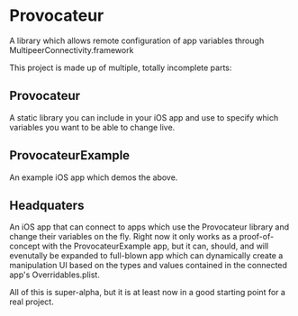 Provocateur
===========

A library which allows remote configuration of app variables through MultipeerConnectivity.framework

This project is made up of multiple, totally incomplete parts:

## Provocateur
A static library you can include in your iOS app and use to specify which variables you want to be able to change live.

## ProvocateurExample
An example iOS app which demos the above.

## Headquaters
An iOS app that can connect to apps which use the Provocateur library and change their variables on the fly. Right now it only works as a proof-of-concept with the ProvocateurExample app, but it can, should, and will evenutally be expanded to full-blown app which can dynamically create a manipulation UI based on the types and values contained in the connected app's Overridables.plist.

All of this is super-alpha, but it is at least now in a good starting point for a real project.
